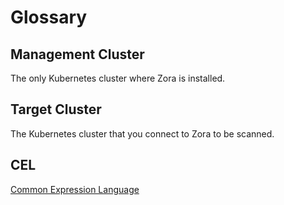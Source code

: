 # Glossary

## Management Cluster

The only Kubernetes cluster where Zora is installed.

## Target Cluster

The Kubernetes cluster that you connect to Zora to be scanned.

## CEL

[Common Expression Language](https://github.com/google/cel-spec)
